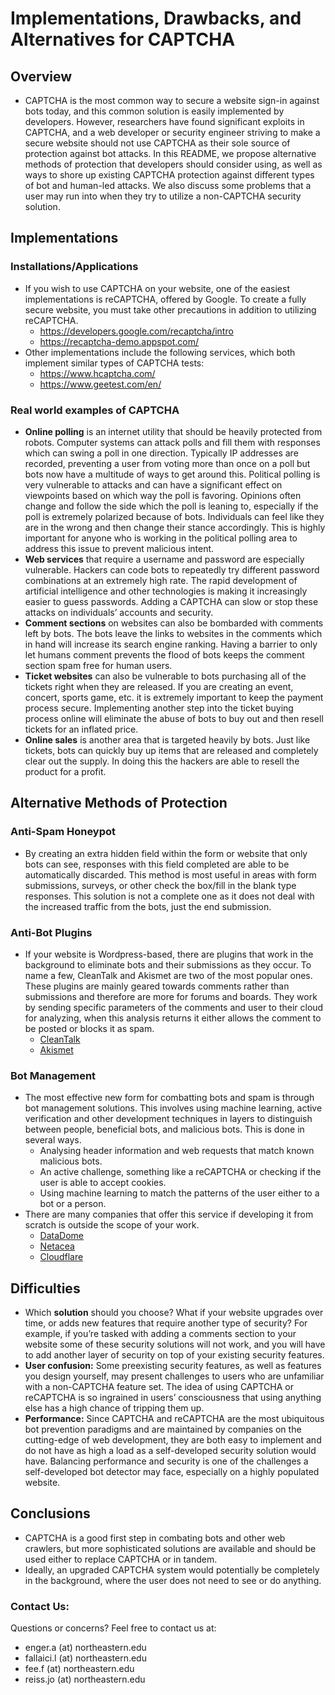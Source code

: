 # Implementations, Drawbacks, and Alternatives for CAPTCHA

## Overview
- CAPTCHA is the most common way to secure a website sign-in against bots today, and this common solution is easily implemented by developers. However, researchers have found significant exploits in CAPTCHA, and a web developer or security engineer striving to make a secure website should not use CAPTCHA as their sole source of protection against bot attacks. In this README, we propose alternative methods of protection that developers should consider using, as well as ways to shore up existing CAPTCHA protection against different types of bot and human-led attacks. We also discuss some problems that a user may run into when they try to utilize a non-CAPTCHA security solution.

## Implementations
### Installations/Applications
- If you wish to use CAPTCHA on your website, one of the easiest implementations is reCAPTCHA, offered by Google. To create a fully secure website, you must take other precautions in addition to utilizing reCAPTCHA.
    - https://developers.google.com/recaptcha/intro
    - https://recaptcha-demo.appspot.com/
- Other implementations include the following services, which both implement similar types of CAPTCHA tests:
    - https://www.hcaptcha.com/
    - https://www.geetest.com/en/
### Real world examples of CAPTCHA
- **Online polling** is an internet utility that should be heavily protected from robots. Computer systems can attack polls and fill them with responses which can swing a poll in one direction. Typically IP addresses are recorded, preventing a user from voting more than once on a poll but bots now have a multitude of ways to get around this. Political polling is very vulnerable to attacks and can have a significant effect on viewpoints based on which way the poll is favoring. Opinions often change and follow the side which the poll is leaning to, especially if the poll is extremely polarized because of bots. Individuals can feel like they are in the wrong and then change their stance accordingly. This is highly important for anyone who is working in the political polling area to address this issue to prevent malicious intent.
- **Web services** that require a username and password are especially vulnerable. Hackers can code bots to repeatedly try different password combinations at an extremely high rate. The rapid development of artificial intelligence and other technologies is making it increasingly easier to guess passwords. Adding a CAPTCHA can slow or stop these attacks on individuals’ accounts and security.
- **Comment sections** on websites can also be bombarded with comments left by bots. The bots leave the links to websites in the comments which in hand will increase its search engine ranking. Having a barrier to only let humans comment prevents the flood of bots keeps the comment section spam free for human users.
- **Ticket websites** can also be vulnerable to bots purchasing all of the tickets right when they are released. If you are creating an event, concert, sports game, etc. it is extremely important to keep the payment process secure. Implementing another step into the ticket buying process online will eliminate the abuse of bots to buy out and then resell tickets for an inflated price. 
- **Online sales** is another area that is targeted heavily by bots. Just like tickets, bots can quickly buy up items that are released and completely clear out the supply. In doing this the hackers are able to resell the product for a profit. 


## Alternative Methods of Protection
### Anti-Spam Honeypot
- By creating an extra hidden field within the form or website that only bots can see, responses with this field completed are able to be automatically discarded. This method is most useful in areas with form submissions, surveys, or other check the box/fill in the blank type responses. This solution is not a complete one as it does not deal with the increased traffic from the bots, just the end submission.
### Anti-Bot Plugins
- If your website is Wordpress-based, there are plugins that work in the background to eliminate bots and their submissions as they occur. To name a few, CleanTalk and Akismet are two of the most popular ones. These plugins are mainly geared towards comments rather than submissions and therefore are more for forums and boards. They work by sending specific parameters of the comments and user to their cloud for analyzing, when this analysis returns it either allows the comment to be posted or blocks it as spam. 
    - [CleanTalk](https://cleantalk.org/)
    - [Akismet](https://akismet.com/)
### Bot Management
- The most effective new form for combatting bots and spam is through bot management solutions. This involves using machine learning, active verification and other development techniques in layers to distinguish between people, beneficial bots, and malicious bots. This is done in several ways.
    - Analysing header information and web requests that match known malicious bots.
    - An active challenge, something like a reCAPTCHA or checking if the user is able to accept cookies.
    - Using machine learning to match the patterns of the user either to a bot or a person. 
- There are many companies that offer this service if developing it from scratch is outside the scope of your work. 
    - [DataDome](https://datadome.co/)
    - [Netacea](https://www.netacea.com/)
    - [Cloudflare](https://www.cloudflare.com/)
## Difficulties
- Which **solution** should you choose? What if your website upgrades over time, or adds new features that require another type of security? For example, if you’re tasked with adding a comments section to your website some of these security solutions will not work, and you will have to add another layer of security on top of your existing security features.
- **User confusion:** Some preexisting security features, as well as features you design yourself, may present challenges to users who are unfamiliar with a non-CAPTCHA feature set. The idea of using CAPTCHA or reCAPTCHA is so ingrained in users’ consciousness that using anything else has a high chance of tripping them up.
- **Performance:** Since CAPTCHA and reCAPTCHA are the most ubiquitous bot prevention paradigms and are maintained by companies on the cutting-edge of web development, they are both easy to implement and do not have as high a load as a self-developed security solution would have. Balancing performance and security is one of the challenges a self-developed bot detector may face, especially on a highly populated website.
## Conclusions
- CAPTCHA is a good first step in combating bots and other web crawlers, but more sophisticated solutions are available and should be used either to replace CAPTCHA or in tandem.
- Ideally, an upgraded CAPTCHA system would potentially be completely in the background, where the user does not need to see or do anything.


### Contact Us: 
Questions or concerns? Feel free to contact us at: 
- enger.a (at) northeastern.edu  
- fallaici.l (at) northeastern.edu  
- fee.f (at) northeastern.edu  
- reiss.jo (at) northeastern.edu  
